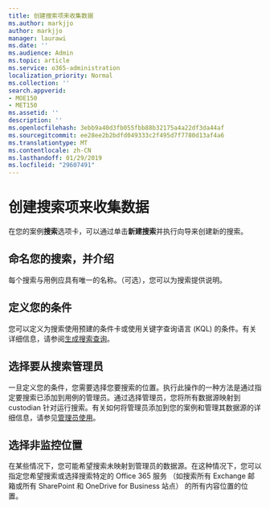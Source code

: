 ```yaml
---
title: 创建搜索项来收集数据
ms.author: markjjo
author: markjjo
manager: laurawi
ms.date: ''
ms.audience: Admin
ms.topic: article
ms.service: o365-administration
localization_priority: Normal
ms.collection: ''
search.appverid:
- MOE150
- MET150
ms.assetid: ''
description: ''
ms.openlocfilehash: 3ebb9a40d3fb055fbb88b32175a4a22df3da44af
ms.sourcegitcommit: ee28ee2b2bdfd049333c2f495d7f7780d13af4a6
ms.translationtype: MT
ms.contentlocale: zh-CN
ms.lasthandoff: 01/29/2019
ms.locfileid: "29607491"
---
```

# <a name="create-a-search-to-collect-data"></a>创建搜索项来收集数据

在您的案例**搜索**选项卡，可以通过单击**新建搜索**并执行向导来创建新的搜索。

## <a name="name-your-search-and-give-description"></a>命名您的搜索，并介绍

每个搜索与用例应具有唯一的名称。（可选），您可以为搜索提供说明。 

## <a name="define-your-conditions"></a>定义您的条件

您可以定义为搜索使用预建的条件卡或使用关键字查询语言 (KQL) 的条件。有关详细信息，请参阅[生成搜索查询](building-search-queries.md)。

## <a name="choose-the-custodians-to-search-from"></a>选择要从搜索管理员

一旦定义您的条件，您需要选择您要搜索的位置。执行此操作的一种方法是通过指定要搜索已添加到用例的管理员。通过选择管理员，您将所有数据源映射到 custodian 针对运行搜索。有关如何将管理员添加到您的案例和管理其数据源的详细信息，请参见[管理员使用](managing-custodians.md)。

## <a name="choose-non-custodial-locations"></a>选择非监控位置

在某些情况下，您可能希望搜索未映射到管理员的数据源。在这种情况下，您可以指定您希望搜索或选择搜索特定的 Office 365 服务 （如搜索所有 Exchange 邮箱或所有 SharePoint 和 OneDrive for Business 站点） 的所有内容位置的位置。